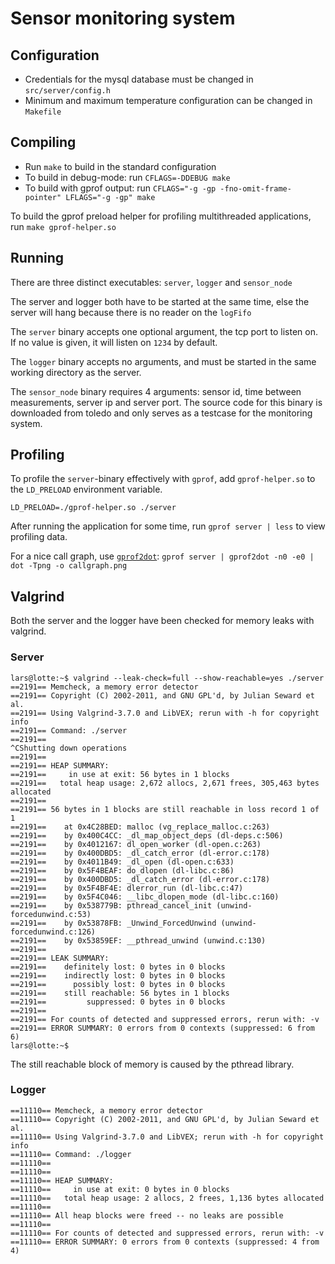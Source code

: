 # Sensor monitoring system

## Configuration

* Credentials for the mysql database must be changed in `src/server/config.h`
* Minimum and maximum temperature configuration can be changed in `Makefile`

## Compiling

* Run `make` to build in the standard configuration
* To build in debug-mode: run `CFLAGS=-DDEBUG make`
* To build with gprof output: run `CFLAGS="-g -gp -fno-omit-frame-pointer" LFLAGS="-g -gp" make`

To build the gprof preload helper for profiling multithreaded applications, run `make gprof-helper.so`

## Running

There are three distinct executables: `server`, `logger` and `sensor_node`

The server and logger both have to be started at the same time, else the server will hang because there is no
reader on the `logFifo`

The `server` binary accepts one optional argument, the tcp port to listen on.
If no value is given, it will listen on `1234` by default.

The `logger` binary accepts no arguments, and must be started in the same working directory as the server.

The `sensor_node` binary requires 4 arguments: sensor id, time between measurements, server ip and server port.
The source code for this binary is downloaded from toledo and only serves as a testcase for the monitoring system.

## Profiling

To profile the `server`-binary effectively with `gprof`, add `gprof-helper.so` to the `LD_PRELOAD` environment variable.

```
LD_PRELOAD=./gprof-helper.so ./server
```

After running the application for some time, run `gprof server | less` to view profiling data.

For a nice call graph, use [`gprof2dot`](https://github.com/jrfonseca/gprof2dot): `gprof server | gprof2dot -n0 -e0 | dot -Tpng -o callgraph.png`

## Valgrind

Both the server and the logger have been checked for memory leaks with valgrind.

### Server

```
lars@lotte:~$ valgrind --leak-check=full --show-reachable=yes ./server
==2191== Memcheck, a memory error detector
==2191== Copyright (C) 2002-2011, and GNU GPL'd, by Julian Seward et al.
==2191== Using Valgrind-3.7.0 and LibVEX; rerun with -h for copyright info
==2191== Command: ./server
==2191==
^CShutting down operations
==2191==
==2191== HEAP SUMMARY:
==2191==     in use at exit: 56 bytes in 1 blocks
==2191==   total heap usage: 2,672 allocs, 2,671 frees, 305,463 bytes allocated
==2191==
==2191== 56 bytes in 1 blocks are still reachable in loss record 1 of 1
==2191==    at 0x4C28BED: malloc (vg_replace_malloc.c:263)
==2191==    by 0x400C4CC: _dl_map_object_deps (dl-deps.c:506)
==2191==    by 0x4012167: dl_open_worker (dl-open.c:263)
==2191==    by 0x400DBD5: _dl_catch_error (dl-error.c:178)
==2191==    by 0x4011B49: _dl_open (dl-open.c:633)
==2191==    by 0x5F4BEAF: do_dlopen (dl-libc.c:86)
==2191==    by 0x400DBD5: _dl_catch_error (dl-error.c:178)
==2191==    by 0x5F4BF4E: dlerror_run (dl-libc.c:47)
==2191==    by 0x5F4C046: __libc_dlopen_mode (dl-libc.c:160)
==2191==    by 0x538779B: pthread_cancel_init (unwind-forcedunwind.c:53)
==2191==    by 0x53878FB: _Unwind_ForcedUnwind (unwind-forcedunwind.c:126)
==2191==    by 0x53859EF: __pthread_unwind (unwind.c:130)
==2191==
==2191== LEAK SUMMARY:
==2191==    definitely lost: 0 bytes in 0 blocks
==2191==    indirectly lost: 0 bytes in 0 blocks
==2191==      possibly lost: 0 bytes in 0 blocks
==2191==    still reachable: 56 bytes in 1 blocks
==2191==         suppressed: 0 bytes in 0 blocks
==2191==
==2191== For counts of detected and suppressed errors, rerun with: -v
==2191== ERROR SUMMARY: 0 errors from 0 contexts (suppressed: 6 from 6)
lars@lotte:~$
```

The still reachable block of memory is caused by the pthread library.

### Logger

```
==11110== Memcheck, a memory error detector
==11110== Copyright (C) 2002-2011, and GNU GPL'd, by Julian Seward et al.
==11110== Using Valgrind-3.7.0 and LibVEX; rerun with -h for copyright info
==11110== Command: ./logger
==11110==
==11110==
==11110== HEAP SUMMARY:
==11110==     in use at exit: 0 bytes in 0 blocks
==11110==   total heap usage: 2 allocs, 2 frees, 1,136 bytes allocated
==11110==
==11110== All heap blocks were freed -- no leaks are possible
==11110==
==11110== For counts of detected and suppressed errors, rerun with: -v
==11110== ERROR SUMMARY: 0 errors from 0 contexts (suppressed: 4 from 4)
```
